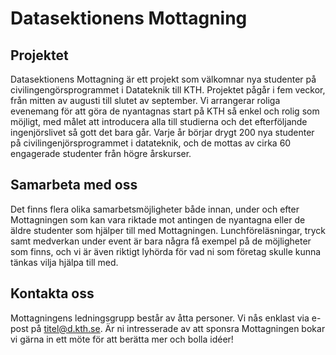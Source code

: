 # Datasektionens Mottagning

## Projektet

Datasektionens Mottagning är ett projekt som välkomnar nya studenter på civilingengörsprogrammet i Datateknik till KTH. Projektet pågår i fem veckor, från mitten av augusti till slutet av september. Vi arrangerar roliga evenemang för att göra de nyantagnas start på KTH så enkel och rolig som möjligt, med målet att introducera alla till studierna och det efterföljande ingenjörslivet så gott det bara går. Varje år börjar drygt 200 nya studenter på civilingenjörsprogrammet i datateknik, och de mottas av cirka 60 engagerade studenter från högre årskurser.

## Samarbeta med oss

Det finns flera olika samarbetsmöjligheter både innan, under och efter Mottagningen som kan vara riktade mot antingen de nyantagna eller de äldre studenter som hjälper till med Mottagningen. Lunchföreläsningar, tryck samt medverkan under event är bara några få exempel på de möjligheter som finns, och vi är även riktigt lyhörda för vad ni som företag skulle kunna tänkas vilja hjälpa till med.

## Kontakta oss

Mottagningens ledningsgrupp består av åtta personer. Vi nås enklast via e-post på [titel@d.kth.se](mailto:titel@d.kth.se). Är ni intresserade av att sponsra Mottagningen bokar vi gärna in ett möte för att berätta mer och bolla idéer!
